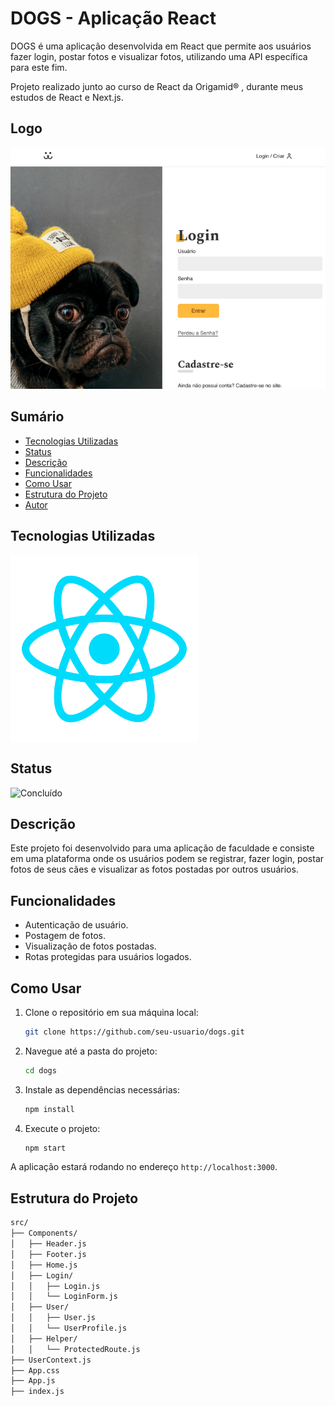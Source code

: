 # DOGS - Aplicação React

DOGS é uma aplicação desenvolvida em React que permite aos usuários fazer login, postar fotos e visualizar fotos, utilizando uma API específica para este fim.

Projeto realizado junto ao curso de React da Origamid® , durante meus estudos de React e Next.js.

## Logo

<div align="center">
  <img src="img/logo.png" alt="Imagem do Projeto" width="600">
</div>

## Sumário

- [Tecnologias Utilizadas](#tecnologias-utilizadas)
- [Status](#status)
- [Descrição](#descrição)
- [Funcionalidades](#funcionalidades)
- [Como Usar](#como-usar)
- [Estrutura do Projeto](#estrutura-do-projeto)
- [Autor](#autor)

## Tecnologias Utilizadas

<div style="display: flex; flex-direction: row;">
  <div style="margin-right: 20px; display: flex; justify-content: flex-start;">
    <img src="img/react.png" alt="Logo React" width="300"/>
  </div>
</div>

## Status

![Concluído](http://img.shields.io/static/v1?label=STATUS&message=CONCLUIDO&color=GREEN&style=for-the-badge)

## Descrição

Este projeto foi desenvolvido para uma aplicação de faculdade e consiste em uma plataforma onde os usuários podem se registrar, fazer login, postar fotos de seus cães e visualizar as fotos postadas por outros usuários.

## Funcionalidades

- Autenticação de usuário.
- Postagem de fotos.
- Visualização de fotos postadas.
- Rotas protegidas para usuários logados.

## Como Usar

1. Clone o repositório em sua máquina local:
   ```sh
   git clone https://github.com/seu-usuario/dogs.git
   ```
2. Navegue até a pasta do projeto:
   ```sh
   cd dogs
   ```
3. Instale as dependências necessárias:
   ```sh
   npm install
   ```
4. Execute o projeto:
   ```sh
   npm start
   ```

A aplicação estará rodando no endereço `http://localhost:3000`.

## Estrutura do Projeto

```bash
src/
├── Components/
│   ├── Header.js
│   ├── Footer.js
│   ├── Home.js
│   ├── Login/
│   │   ├── Login.js
│   │   └── LoginForm.js
│   ├── User/
│   │   ├── User.js
│   │   └── UserProfile.js
│   ├── Helper/
│   │   └── ProtectedRoute.js
├── UserContext.js
├── App.css
├── App.js
├── index.js


```
